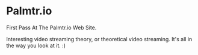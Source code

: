 # Palmtr.io
First Pass At The Palmtr.io Web Site.

Interesting video streaming theory, or theoretical video streaming.  It's all in the way you look at it.  :)
